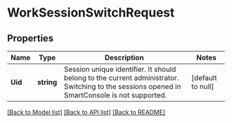 # WorkSessionSwitchRequest

## Properties
Name | Type | Description | Notes
------------ | ------------- | ------------- | -------------
**Uid** | **string** | Session unique identifier. It should belong to the current administrator. Switching to the sessions opened in SmartConsole is not supported. | [default to null]

[[Back to Model list]](../README.md#documentation-for-models) [[Back to API list]](../README.md#documentation-for-api-endpoints) [[Back to README]](../README.md)


